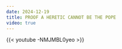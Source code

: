 ```yaml
---
date: 2024-12-19
title: PROOF A HERETIC CANNOT BE THE POPE
video: true
---
```



{{< youtube -NMJMBL0yeo >}}
